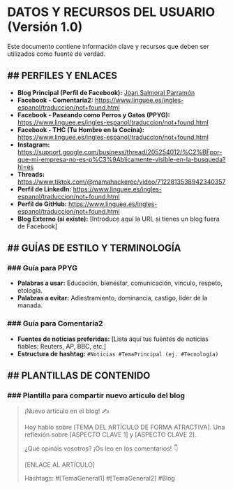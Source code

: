 # DATOS Y RECURSOS DEL USUARIO (Versión 1.0)

Este documento contiene información clave y recursos que deben ser utilizados como fuente de verdad.

## ## PERFILES Y ENLACES

- **Blog Principal (Perfil de Facebook):** [Joan Salmoral Parramón](https://www.facebook.com/jsalmoralp)
- **Facebook - Comentaria2:** https://www.linguee.es/ingles-espanol/traduccion/not+found.html
- **Facebook - Paseando como Perros y Gatos (PPYG):** https://www.linguee.es/ingles-espanol/traduccion/not+found.html
- **Facebook - THC (Tu Hombre en la Cocina):** https://www.linguee.es/ingles-espanol/traduccion/not+found.html
- **Instagram:** https://support.google.com/business/thread/205254012/%C2%BFpor-que-mi-empresa-no-es-p%C3%9Ablicamente-visible-en-la-busqueda?hl=es
- **Threads:** https://www.tiktok.com/@mamahackerec/video/7122813538942340357
- **Perfil de LinkedIn:** https://www.linguee.es/ingles-espanol/traduccion/not+found.html
- **Perfil de GitHub:** https://www.linguee.es/ingles-espanol/traduccion/not+found.html
- **Blog Externo (si existe):** [Introduce aquí la URL si tienes un blog fuera de Facebook]

## ## GUÍAS DE ESTILO Y TERMINOLOGÍA

### ### Guía para PPYG

- **Palabras a usar:** Educación, bienestar, comunicación, vínculo, respeto, etología.
- **Palabras a evitar:** Adiestramiento, dominancia, castigo, líder de la manada.

### ### Guía para Comentaria2

- **Fuentes de noticias preferidas:** [Lista aquí tus fuentes de noticias fiables: Reuters, AP, BBC, etc.]
- **Estructura de hashtag:** `#Noticias #TemaPrincipal (ej. #Tecnología)`

## ## PLANTILLAS DE CONTENIDO

### ### Plantilla para compartir nuevo artículo del blog

> ¡Nuevo artículo en el blog! ✍️
>
> Hoy hablo sobre [TEMA DEL ARTÍCULO DE FORMA ATRACTIVA]. Una reflexión sobre [ASPECTO CLAVE 1] y [ASPECTO CLAVE 2].
>
> ¿Qué opináis vosotros? ¡Os leo en los comentarios! 👇
>
> [ENLACE AL ARTÍCULO]
>
> Hashtags: #[TemaGeneral1] #[TemaGeneral2] #Blog
